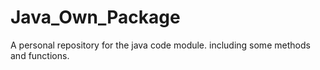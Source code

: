 # Java_Own_Package
A personal repository for the java code module. including some methods and functions.
